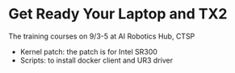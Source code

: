 # Get Ready Your Laptop and TX2
The training courses on 9/3-5 at AI Robotics Hub, CTSP

* Kernel patch: the patch is for Intel SR300
* Scripts: to install docker client and UR3 driver

